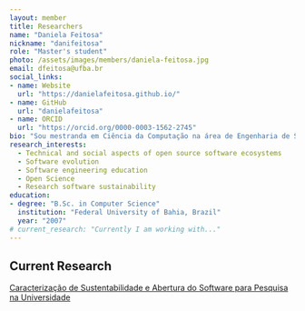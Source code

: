 ```yaml
---
layout: member
title: Researchers
name: "Daniela Feitosa"
nickname: "danifeitosa"
role: "Master's student"
photo: /assets/images/members/daniela-feitosa.jpg
email: dfeitosa@ufba.br
social_links:
- name: Website
  url: "https://danielafeitosa.github.io/"
- name: GitHub
  url: "danielafeitosa"
- name: ORCID
  url: "https://orcid.org/0000-0003-1562-2745"
bio: "Sou mestranda em Ciência da Computação na área de Engenharia de Software pela Universidade Federal da Bahia (UFBA). Bacharel em Ciência da Computação pela Universidade Federal da Bahia (UFBA). Sou pesquisadora no grupo de pesquisa SEED onde desenvolvo pesquisa relacionada a educação em Engenharia de Software e sustentabilidade de software de pesquisa."
research_interests:
  - Technical and social aspects of open source software ecosystems
  - Software evolution
  - Software engineering education
  - Open Science
  - Research software sustainability
education:
- degree: "B.Sc. in Computer Science"
  institution: "Federal University of Bahia, Brazil"
  year: "2007"
# current_research: "Currently I am working with..."
---
```


## Current Research

[Caracterização de Sustentabilidade e Abertura do Software para Pesquisa na Universidade](/research/caracterizacao-software-universidade)
